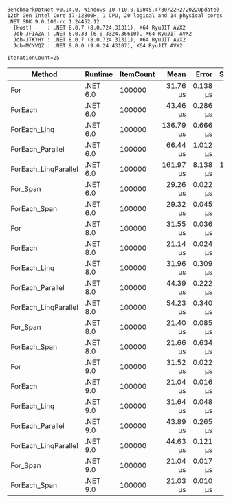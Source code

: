 ```

BenchmarkDotNet v0.14.0, Windows 10 (10.0.19045.4780/22H2/2022Update)
12th Gen Intel Core i7-12800H, 1 CPU, 20 logical and 14 physical cores
.NET SDK 9.0.100-rc.1.24452.12
  [Host]     : .NET 8.0.7 (8.0.724.31311), X64 RyuJIT AVX2
  Job-JFIAZA : .NET 6.0.33 (6.0.3324.36610), X64 RyuJIT AVX2
  Job-JTKYHY : .NET 8.0.7 (8.0.724.31311), X64 RyuJIT AVX2
  Job-MCYVQZ : .NET 9.0.0 (9.0.24.43107), X64 RyuJIT AVX2

IterationCount=25  

```
| Method               | Runtime  | ItemCount | Mean      | Error    | StdDev    | Median    | Gen0   | Allocated |
|--------------------- |--------- |---------- |----------:|---------:|----------:|----------:|-------:|----------:|
| For                  | .NET 6.0 | 100000    |  31.76 μs | 0.138 μs |  0.174 μs |  31.73 μs |      - |         - |
| ForEach              | .NET 6.0 | 100000    |  43.46 μs | 0.286 μs |  0.351 μs |  43.31 μs |      - |         - |
| ForEach_Linq         | .NET 6.0 | 100000    | 136.79 μs | 0.666 μs |  0.866 μs | 136.77 μs |      - |      64 B |
| ForEach_Parallel     | .NET 6.0 | 100000    |  66.44 μs | 1.012 μs |  1.316 μs |  66.56 μs | 0.3662 |    5620 B |
| ForEach_LinqParallel | .NET 6.0 | 100000    | 161.97 μs | 8.138 μs | 10.864 μs | 158.88 μs | 0.4883 |    7960 B |
| For_Span             | .NET 6.0 | 100000    |  29.26 μs | 0.022 μs |  0.027 μs |  29.25 μs |      - |         - |
| ForEach_Span         | .NET 6.0 | 100000    |  29.32 μs | 0.045 μs |  0.057 μs |  29.32 μs |      - |         - |
| For                  | .NET 8.0 | 100000    |  31.55 μs | 0.036 μs |  0.044 μs |  31.54 μs |      - |         - |
| ForEach              | .NET 8.0 | 100000    |  21.14 μs | 0.024 μs |  0.032 μs |  21.14 μs |      - |         - |
| ForEach_Linq         | .NET 8.0 | 100000    |  31.96 μs | 0.309 μs |  0.368 μs |  31.84 μs |      - |      64 B |
| ForEach_Parallel     | .NET 8.0 | 100000    |  44.39 μs | 0.222 μs |  0.289 μs |  44.30 μs | 0.4272 |    5745 B |
| ForEach_LinqParallel | .NET 8.0 | 100000    |  54.23 μs | 0.340 μs |  0.405 μs |  54.18 μs | 0.6104 |    7960 B |
| For_Span             | .NET 8.0 | 100000    |  21.40 μs | 0.085 μs |  0.114 μs |  21.41 μs |      - |         - |
| ForEach_Span         | .NET 8.0 | 100000    |  21.66 μs | 0.634 μs |  0.846 μs |  21.16 μs |      - |         - |
| For                  | .NET 9.0 | 100000    |  31.52 μs | 0.022 μs |  0.029 μs |  31.52 μs |      - |         - |
| ForEach              | .NET 9.0 | 100000    |  21.04 μs | 0.016 μs |  0.020 μs |  21.03 μs |      - |         - |
| ForEach_Linq         | .NET 9.0 | 100000    |  31.64 μs | 0.048 μs |  0.061 μs |  31.62 μs |      - |      64 B |
| ForEach_Parallel     | .NET 9.0 | 100000    |  43.89 μs | 0.265 μs |  0.353 μs |  43.82 μs | 0.4272 |    5791 B |
| ForEach_LinqParallel | .NET 9.0 | 100000    |  44.63 μs | 0.121 μs |  0.152 μs |  44.65 μs | 0.6104 |    7958 B |
| For_Span             | .NET 9.0 | 100000    |  21.04 μs | 0.017 μs |  0.021 μs |  21.03 μs |      - |         - |
| ForEach_Span         | .NET 9.0 | 100000    |  21.03 μs | 0.010 μs |  0.012 μs |  21.03 μs |      - |         - |
